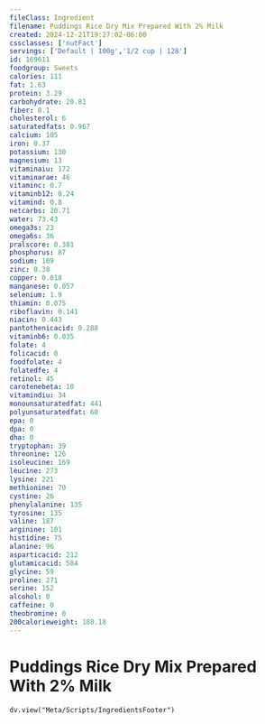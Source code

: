 ```yaml
---
fileClass: Ingredient
filename: Puddings Rice Dry Mix Prepared With 2% Milk
created: 2024-12-21T19:27:02-06:00
cssclasses: ['nutFact']
servings: ['Default | 100g','1/2 cup | 128']
id: 169611
foodgroup: Sweets
calories: 111
fat: 1.63
protein: 3.29
carbohydrate: 20.81
fiber: 0.1
cholesterol: 6
saturatedfats: 0.967
calcium: 105
iron: 0.37
potassium: 130
magnesium: 13
vitaminaiu: 172
vitaminarae: 46
vitaminc: 0.7
vitaminb12: 0.24
vitamind: 0.8
netcarbs: 20.71
water: 73.43
omega3s: 23
omega6s: 36
pralscore: 0.381
phosphorus: 87
sodium: 109
zinc: 0.38
copper: 0.018
manganese: 0.057
selenium: 1.9
thiamin: 0.075
riboflavin: 0.141
niacin: 0.443
pantothenicacid: 0.288
vitaminb6: 0.035
folate: 4
folicacid: 0
foodfolate: 4
folatedfe: 4
retinol: 45
carotenebeta: 10
vitamindiu: 34
monounsaturatedfat: 441
polyunsaturatedfat: 60
epa: 0
dpa: 0
dha: 0
tryptophan: 39
threonine: 126
isoleucine: 169
leucine: 273
lysine: 221
methionine: 70
cystine: 26
phenylalanine: 135
tyrosine: 135
valine: 187
arginine: 101
histidine: 75
alanine: 96
asparticacid: 212
glutamicacid: 584
glycine: 59
proline: 271
serine: 152
alcohol: 0
caffeine: 0
theobromine: 0
200calorieweight: 180.18
---
```


# Puddings Rice Dry Mix Prepared With 2% Milk

```dataviewjs
dv.view("Meta/Scripts/IngredientsFooter")
```